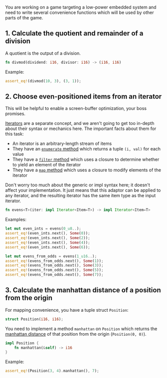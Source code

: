 You are working on a game targeting a low-power embedded system and need to write several convenience functions which will be used by other parts of the game.

## 1. Calculate the quotient and remainder of a division

A quotient is the output of a division.

```rust
fn divmod(dividend: i16, divisor: i16) -> (i16, i16)
```

Example:

```rust
assert_eq!(divmod(10, 3), (3, 1));
```

## 2. Choose even-positioned items from an iterator

This will be helpful to enable a screen-buffer optimization, your boss promises.

[Iterators](https://doc.rust-lang.org/std/iter/trait.Iterator.html) are a separate concept, and we aren't going to get too in-depth about their syntax or mechanics here. The important facts about them for this task:

- An iterator is an arbitrary-length stream of items
- They have an [`enumerate` method](https://doc.rust-lang.org/std/iter/trait.Iterator.html#method.enumerate) which returns a tuple `(i, val)` for each value
- They have a [`filter` method](https://doc.rust-lang.org/std/iter/trait.Iterator.html#method.filter) which uses a closure to determine whether to yield an element of the iterator
- They have a [`map` method](https://doc.rust-lang.org/std/iter/trait.Iterator.html#method.map) which uses a closure to modify elements of the iterator

Don't worry too much about the generic or impl syntax here; it doesn't affect your implementation. It just means that this adaptor can be applied to any iterator, and the resulting iterator has the same item type as the input iterator.

```rust
fn evens<T>(iter: impl Iterator<Item=T>) -> impl Iterator<Item=T>
```

Examples:

```rust
let mut even_ints = evens(0_u8..);
assert_eq!(even_ints.next(), Some(0));
assert_eq!(even_ints.next(), Some(2));
assert_eq!(even_ints.next(), Some(4));
assert_eq!(even_ints.next(), Some(6));
```

```rust
let mut evens_from_odds = evens(1_u16..);
assert_eq!(evens_from_odds.next(), Some(1));
assert_eq!(evens_from_odds.next(), Some(3));
assert_eq!(evens_from_odds.next(), Some(5));
assert_eq!(evens_from_odds.next(), Some(7));
```

## 3. Calculate the manhattan distance of a position from the origin

For mapping convenience, you have a tuple struct `Position`:

```rust
struct Position(i16, i16);
```

You need to implement a method `manhattan` on `Position` which returns the [manhattan distance](https://en.wikipedia.org/wiki/Taxicab_geometry) of that position from the origin (`Position(0, 0)`).

```rust
impl Position {
    fn manhattan(&self) -> i16
}
```

Example:

```rust
assert_eq!(Position(3, 4).manhattan(), 7);
```
